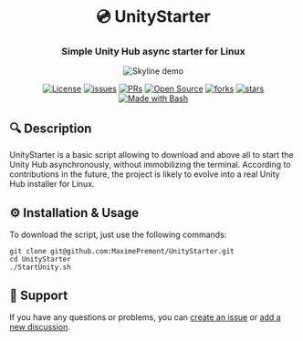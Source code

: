 <h1 align="center">💿 UnityStarter</h1>
<h3 align="center">Simple Unity Hub async starter for Linux</h3>
<p align=center><img align="center" alt="Skyline demo" src="./.github/images/unity.gif" /></p>
<p></p>
<p align="center">
<a href="./LICENSE"><img alt="License" src="https://img.shields.io/badge/License-GLP 3.0-yellow" /></a>
<a href="https://github.com/MaximePremont/UnityStarter/issues"><img alt="issues" src="https://badgen.net/github/issues/MaximePremont/UnityStarter" /></a>
<a href="https://github.com/MaximePremont/UnityStarter/pulls"><img alt="PRs" src="https://badgen.net/github/prs/MaximePremont/UnityStarter" /></a>
<a href="https://github.com/MaximePremont/UnityStarter"><img alt="Open Source" src="https://badges.frapsoft.com/os/v1/open-source.svg?v=103" /></a>
<a href="https://github.com/MaximePremont/UnityStarter/network/members"><img alt="forks" src="https://badgen.net/github/forks/MaximePremont/UnityStarter" /></a>
<a href="https://github.com/MaximePremont/UnityStarter/stargazers"><img alt="stars" src="https://badgen.net/github/stars/MaximePremont/UnityStarter" /></a>
<a href="https://fr.wikipedia.org/wiki/Bourne-Again_shell"><img alt="Made with Bash" src="https://img.shields.io/badge/Made%20with-Bash-1f425f.svg" /></a>
</p>
<h2>🔍 Description</h2>

UnityStarter is a basic script allowing to download and above all to start the Unity Hub asynchronously, without immobilizing the terminal.
According to contributions in the future, the project is likely to evolve into a real Unity Hub installer for Linux.

<h2>⚙️ Installation & Usage</h2>

To download the script, just use the following commands:
```
git clone git@github.com:MaximePremont/UnityStarter.git
cd UnityStarter
./StartUnity.sh
```

<h2>📄 Support</h2>

If you have any questions or problems, you can [create an issue](https://github.com/MaximePremont/UnityStarter/issues) or [add a new discussion](https://github.com/MaximePremont/UnityStarter/discussions).
